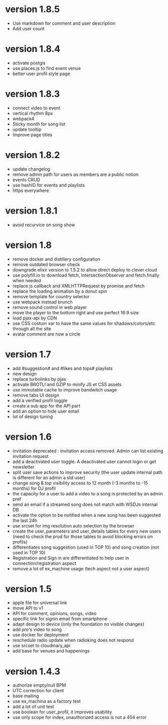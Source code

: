 # version 1.8.5
- Use markdown for comment and user description
- Add user count
# version 1.8.4
- activate postgis
- use places.js to find event venue
- better user profil style page
# version 1.8.3
- connect video to event
- vertical rhythm 8px
- webpack4
- Sticky month for song list
- update tooltip
- Improve page titles
# version 1.8.2
- update changelog
- remove admin path for users as members are a public notion
- events CRUD
- use hashID for events and playlists
- https everywhere
# version 1.8.1
- avoid recurvice on song show
# version 1.8
- remove docker and distillery configuration
- remove outdated browser check
- downgrade elixir version to 1.5.2 to allow direct deploy to clever cloud
- use polyfill.io to download fetch, intersectionObserver and fetch.finally when needed
- replace js callback and XMLHTTPRequest by promise and fetch
- replace the loading animation by a donut spin
- remove template for country selector
- use webpack instead brunch
- remove sound control in web player
- move the player to the bottom right and use perfect 16:9 size
- load pjax-api by CDN
- use CSS costum var to have the same values for shadows/colors/etc through all the site
- avatar comment are now a circle
# version 1.7
- add #suggestion# and #likes and tops# playlists
- new design
- replace turbolinks by pjax
- activate BROTLI and GZIP to minify JS et CSS assets
- use immutable cache to improve bandwitch usage
- remove tabs UI design
- add a verified profil toggle
- create a sub app for the API part
- add an option to hide user email
- lot of design tuning
# version 1.6
- invitation deprecated : invitation access removed. Admin can list existing invitation request 
- add a deactivated user toggle. A deactivated user cannot login or get newsletter
- split user save actions to improve security (the user update internal path is different for an admin a std user)
- change song & top visibility access to 12 month (-3 months to -15 months) for DJ profil
- the capacity for a user to add a video to a song is protected by an admin pref
- send an email if a streamed song does not match with WSDJs internal DB
- activate the option to be notified when a new song has been suggested the last 24h
- use srcset for img resolution auto selection by the browser
- create the user_parameters and user_details tables for every new users (need to check the prod for those tables to avoid blocking errors on profils)
- differentiates song suggestion (used in TOP 10) and song creation (not used in TOP 10) 
- Registration and Sign in are differentiated to help user in connection/registration aspect
- remove a lot of ex_machine usage (tech aspect not a user aspect)
# version 1.5
- apple file for universal link
- move API to v1 
- API for comment, opinions, songs, video
- specific link for signin email from smartphone
- adapt design to device (only the foundation no visible changes)
- add pro's video to song
- use docker for deployment
- reschedule radio update when radioking does not respond
- use srcset to cloudinary_api
- add base for venues and happenings
# version 1.4.3
- authorize empty/null BPM
- UTC correction for client
- base mailing
- use ex_machina as a factory test
- add a lot of unit test
- use boolean for user_profil, it improves usability
- use only scope for index, unauthorized access is not a 404 error

